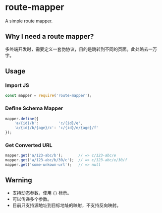 # route-mapper

A simple route mapper.

## Why I need a route mapper?

多终端开发时，需要定义一套伪协议，目的是跳转到不同的页面。此处略去一万字。

## Usage

### Import JS

```js
const mapper = require('route-mapper');
```

### Define Schema Mapper

```js
mapper.define({
    'a/{id}/b':         'c/{id}/e',
    'a/{id}/b/{age}/c': 'c/{id}/e/{age}/f'
});
```

### Get Converted URL

```js
mapper.get('a/123-abc/b');       // => c/123-abc/e
mapper.get('a/123-abc/b/30/c');  // => c/123-abc/e/30/f
mapper.get('some-unkown-url');   // => null
```

## Warning

* 支持动态参数，使用 `{}` 标示。
* 可以传递多个参数。
* 目前只支持源地址到目标地址的映射，不支持反向映射。

